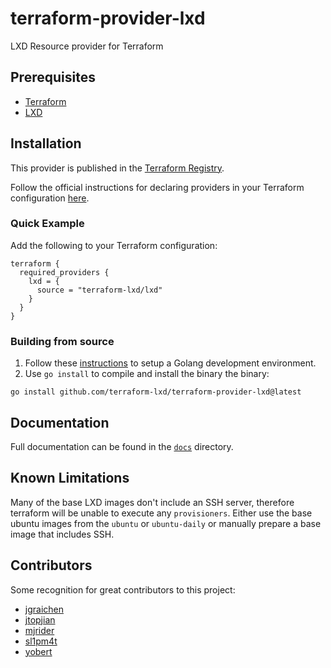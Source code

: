 # terraform-provider-lxd

LXD Resource provider for Terraform

## Prerequisites

* [Terraform](http://terraform.io)
* [LXD](https://linuxcontainers.org/lxd)

## Installation

This provider is published in the [Terraform Registry](https://registry.terraform.io/providers/terraform-lxd/lxd/).

Follow the official instructions for declaring providers in your Terraform configuration
[here](https://www.terraform.io/docs/configuration/provider-requirements.html).

### Quick Example

Add the following to your Terraform configuration:

```hcl
terraform {
  required_providers {
    lxd = {
      source = "terraform-lxd/lxd"
    }
  }
}
```

### Building from source

1. Follow these [instructions](https://golang.org/doc/install) to setup a Golang development environment.
2. Use `go install` to compile and install the binary the binary:

```
go install github.com/terraform-lxd/terraform-provider-lxd@latest
```

## Documentation

Full documentation can be found in the [`docs`](docs) directory.

## Known Limitations

Many of the base LXD images don't include an SSH server, therefore terraform
will be unable to execute any `provisioners`. Either use the base ubuntu images
from the `ubuntu` or `ubuntu-daily` or manually prepare a base image that
includes SSH.

## Contributors

Some recognition for great contributors to this project:

  * [jgraichen](https://github.com/jgraichen)
  * [jtopjian](https://github.com/jtopjian)
  * [mjrider](https://github.com/mjrider)
  * [sl1pm4t](https://github.com/sl1pm4t)
  * [yobert](https://github.com/yobert)

